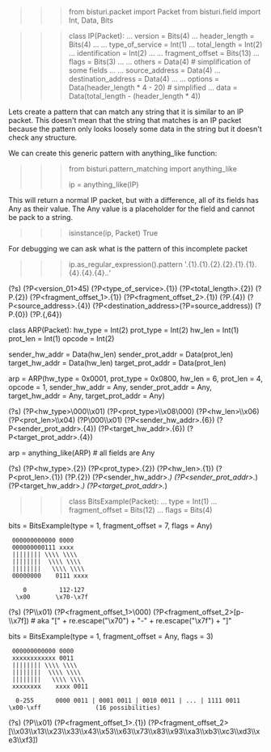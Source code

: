 >>> from bisturi.packet import Packet
>>> from bisturi.field  import Int, Data, Bits


>>> class IP(Packet):
...    version = Bits(4)
...    header_length = Bits(4)
...
...    type_of_service = Int(1)
...    total_length    = Int(2)
...    identification  = Int(2)
...
...    fragment_offset = Bits(13)
...    flags = Bits(3)
...
...    others = Data(4)   # simplification of some fields
...
...    source_address      = Data(4)
...    destination_address = Data(4)
...
...    options = Data(header_length * 4 - 20)   # simplified
...    data    = Data(total_length - (header_length * 4))


Lets create a pattern that can match any string that it is similar to an IP packet. This doesn't mean that
the string that matches is an IP packet because the pattern only looks loosely some data in the string but
it doesn't check any structure.

We can create this generic pattern with anything_like function:

>>> from bisturi.pattern_matching import anything_like
>>>
>>> ip = anything_like(IP)

This will return a normal IP packet, but with a difference, all of its fields has Any as their value.
The Any value is a placeholder for the field and cannot be pack to a string.

>>> isinstance(ip, Packet)
True

For debugging we can ask what is the pattern of this incomplete packet

>>> ip.as_regular_expression().pattern
'.{1}.{1}.{2}.{2}.{1}.{1}.{4}.{4}.{4}.*.*'


(?s)
(?P<version_01>45)
(?P<type_of_service>.{1})
(?P<total_length>.{2})
(?P<identification>.{2})
(?P<fragment_offset_1>.{1})
(?P<fragment_offset_2>.{1})
(?P<others>.{4})
(?P<source_address>.{4})
(?P<destination_address>(?P=source_address))
(?P<options>.{0})
(?P<data>.{,64})



class ARP(Packet):
   hw_type   = Int(2)
   prot_type = Int(2)
   hw_len    = Int(1)
   prot_len  = Int(1)
   opcode    = Int(2)
   
   sender_hw_addr   = Data(hw_len)
   sender_prot_addr = Data(prot_len)
   target_hw_addr   = Data(hw_len)
   target_prot_addr = Data(prot_len)

arp = ARP(hw_type = 0x0001, prot_type = 0x0800,
          hw_len = 6, prot_len = 4, opcode = 1,
          sender_hw_addr = Any, sender_prot_addr = Any,
          target_hw_addr = Any, target_prot_addr = Any)

(?s)
(?P<hw_type>\\000\\\x01)
(?P<prot_type>\\\x08\\000)
(?P<hw_len>\\\x06)
(?P<prot_len>\\\x04)
(?P<opcode>\\000\\\x01)
(?P<sender_hw_addr>.{6})
(?P<sender_prot_addr>.{4})
(?P<target_hw_addr>.{6})
(?P<target_prot_addr>.{4})


arp = anything_like(ARP) # all fields are Any

(?s)
(?P<hw_type>.{2})
(?P<prot_type>.{2})
(?P<hw_len>.{1})
(?P<prot_len>.{1})
(?P<opcode>.{2})
(?P<sender_hw_addr>.*)
(?P<sender_prot_addr>.*)
(?P<target_hw_addr>.*)
(?P<target_prot_addr>.*)


>>> class BitsExample(Packet):
...   type = Int(1)
...   fragment_offset = Bits(12)
...   flags = Bits(4)

bits = BitsExample(type = 1, fragment_offset = 7, flags = Any)

     000000000000 0000
     000000000111 xxxx
     |||||||| \\\\ \\\\
     ||||||||  \\\\ \\\\
     ||||||||   \\\\ \\\\
     00000000    0111 xxxx

        0         112-127
      \x00       \x70-\x7f


(?s)
(?P<type>\\\x01)
(?P<fragment_offset_1>\\000)
(?P<fragment_offset_2>[p-\\\x7f])  # aka "[" + re.escape("\x70") + "-" + re.escape("\x7f") + "]"


bits = BitsExample(type = 1, fragment_offset = Any, flags = 3)

     000000000000 0000
     xxxxxxxxxxxx 0011
     |||||||| \\\\ \\\\
     ||||||||  \\\\ \\\\
     ||||||||   \\\\ \\\\
     xxxxxxxx    xxxx 0011

      0-255      0000 0011 | 0001 0011 | 0010 0011 | ... | 1111 0011
    \x00-\xff               (16 possibilities)

(?s)
(?P<type>\\\x01)
(?P<fragment_offset_1>.{1})
(?P<fragment_offset_2>[\\\x03\\\x13\\\x23\\\x33\\\x43\\\x53\\\x63\\\x73\\\x83\\\x93\\\xa3\\\xb3\\\xc3\\\xd3\\\xe3\\\xf3])


